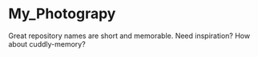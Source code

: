 # My_Photograpy
Great repository names are short and memorable. Need inspiration? How about cuddly-memory?
